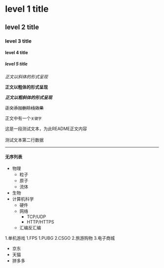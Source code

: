 # level 1 title
## level 2 title
### level 3 title
#### level 4 title
##### level 5 title

*正文以斜体的形式呈现*

**正文以粗体的形式呈现**

***正文以粗斜体的形式呈现***

~~正文添加删除线效果~~

正文中有一个`关键字`

这是一段测试文本，为此README正文内容<br><br>测试文本第二行数据

---

#### 无序列表
* 物理
  * 粒子
  * 原子
  * 流体
* 生物
* 计算机科学
  * 硬件
  * 网络
    * TCP/UDP
    * HTTP/HTTPS
  * 汇编反汇编

1.单机游戏
  1.FPS
    1.PUBG
    2.CSGO
2.旅游购物
3.电子商城
  * 京东
  * 天猫
  * 拼多多

